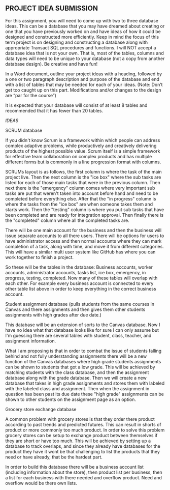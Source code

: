 ## PROJECT IDEA SUBMISSION

For this assignment, you will need to come up with two to three database ideas. This can be a database that you may have dreamed about creating or one that you have previously worked on and have ideas of how it could be designed and constructed more efficiently. Keep in mind the focus of this term project is on designing and constructing a database along with appropriate Transact SQL procedures and functions. I will NOT accept a database idea that is not your own. That is, most of the tables, columns and data types will need to be unique to your database (not a copy from another database design). Be creative and have fun!

In a Word document, outline your project ideas with a heading, followed by a one or two paragraph description and purpose of the database and end with a list of tables that may be needed for each of your ideas. (Note: Don’t get too caught up on this part. Modifications and/or changes to the design are “par for the course”)

It is expected that your database will consist of at least 8 tables and recommended that it has fewer than 20 tables.

*IDEAS*

SCRUM database

  If you didn't know Scrum is a framework within which people can address complex adaptive problems, while productively and creatively delivering products of the highest possible value. Scrum itself is a simple framework for effective team collaboration on complex products and has multiple different forms but is commonly in a line progression format with columns.

  SCRUMs layout is as follows, the first column is where the task of the main project live. Then the next column is the "ice box" where the sub tasks are listed for each of those main tasks that were in the previous column. Then next there is the "emergency" column comes where very important sub tasks are put that weren't taken into account before hand and need to be completed before everything else. After that the "in progress" column is where the tasks from the "ice box" are when someone takes them and starts work. Then the "testing" column is where you put sub tasks that have been completed and are ready for integration approval. Then finally there is the "completed" column where all the completed tasks are.

  There will be one main account for the business and then the business will issue separate accounts to all there users. There will be options for users to have administrator access and then normal accounts where they can mark completion of a task, along with time, and move it from different categories. This will have a similar multi user system like GitHub has where you can work together to finish a project.

  So these will be the tables in the database: Business accounts, worker accounts, administrator accounts, tasks list, ice box, emergency, in progress, testing, completed. Now many of these tables will overlap with each other. For example every business account is connected to every other table list above in order to keep everything in the correct business account.

Student assignment database (pulls students from the same courses in Canvas and there assignments and then gives them other students assignments with high grades after due date.)

  This database will be an extension of sorts to the Canvas database. Now I have no idea what that database looks like for sure I can only assume but I'm guessing there are several tables with student, class, teacher, and assignment information.

  What I am proposing is that in order to combat the issue of students falling behind and not fully understanding assignments there will be a new function of the Canvas databases where high grade students assignments can be shown to students that got a low grade. This will be achieved by matching students with the class database, and then the assignment database along with the grade database. Then we will create a new database that takes in high grade assignments and stores them with labeled with the labeled class and assignment. Then when the assignment in question has been past its due date these "high grade" assignments can be shown to other students on the assignment page as an option.

Grocery store exchange database

  A common problem with grocery stores is that they order there product according to past trends and predicted futures. This can result in shorts of product or more commonly too much product. In order to solve this problem grocery stores can be setup to exchange product between themselves if they are short or have too much. This will be achieved by setting up a database to track overlaps, and since they already have databases for the product they have it wont be that challenging to list the products that they need or have already, that be the hardest part.

  In order to build this database there will be a business account list (including information about the store), then product list per business, then a list for each business with there needed and overflow product. Need and overflow would be there own lists.
